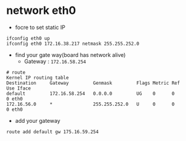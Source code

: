 # network eth0
-  focre to set static IP

```shell
ifconfig eth0 up
ifconfig eth0 172.16.38.217 netmask 255.255.252.0
```
- find your gate way(board has network alive)
    - Gateway : `172.16.58.254`
```shell
# route
Kernel IP routing table
Destination     Gateway         Genmask         Flags Metric Ref    Use Iface
default         172.16.58.254   0.0.0.0         UG    0      0        0 eth0
172.16.56.0     *               255.255.252.0   U     0      0        0 eth0
```
- add your gateway

```shell
route add default gw 175.16.59.254
```
